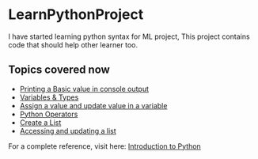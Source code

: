 # LearnPythonProject
I have started learning python syntax for ML project, This project contains code that should help other learner too.

## Topics covered now

<ul>
  <li> <a href="https://github.com/nurujjamanpollob/LearnPythonProject/blob/master/PrintBasic.py" target="_BLANK">Printing a Basic value in console output</a></li>
  <li> <a href="https://github.com/nurujjamanpollob/LearnPythonProject/blob/master/VariableAndTypes.py" target="_BLANK">Variables & Types </a> </li>
  <li> <a href="https://github.com/nurujjamanpollob/LearnPythonProject/blob/master/AssignmentAndUpdatingVariables.py" target="_BLANK"> Assign a value and update value in a variable </a> </li>
  <li> <a href="https://github.com/nurujjamanpollob/LearnPythonProject/blob/master/Operators.py" target="_BLANK"> Python Operators </a> </li>
  <li> <a href="https://github.com/nurujjamanpollob/LearnPythonProject/blob/master/Lists.py" target="_BLANK"> Create a List </a> </li>
<li> <a href="https://github.com/nurujjamanpollob/LearnPythonProject/blob/master/AccessingAndUpdatingLists.py" target="_BLANK"> Accessing and updating a list </a> </li>
 </ul>
 
 For a complete reference, visit here: <a href="https://docs.python.org/3/tutorial/introduction.html" target="_BLANK"> Introduction to Python </a>
